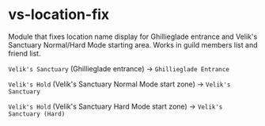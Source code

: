 # vs-location-fix

Module that fixes location name display for Ghillieglade entrance and Velik's Sanctuary Normal/Hard Mode starting area.
Works in guild members list and friend list.

`Velik's Sanctuary` (Ghillieglade entrance) -> `Ghillieglade Entrance`

`Velik's Hold` (Velik's Sanctuary Normal Mode start zone) -> `Velik's Sanctuary` 

`Velik's Hold` (Velik's Sanctuary Hard Mode start zone) -> `Velik's Sanctuary (Hard)`

